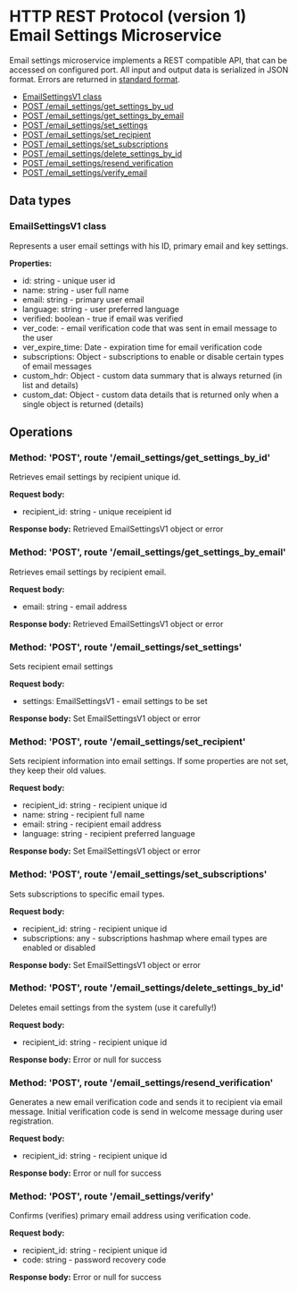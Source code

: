 # HTTP REST Protocol (version 1) <br/> Email Settings Microservice

Email settings microservice implements a REST compatible API, that can be accessed on configured port.
All input and output data is serialized in JSON format. Errors are returned in [standard format]().

* [EmailSettingsV1 class](#class1)
* [POST /email_settings/get_settings_by_ud](#operation1)
* [POST /email_settings/get_settings_by_email](#operation2)
* [POST /email_settings/set_settings](#operation3)
* [POST /email_settings/set_recipient](#operation4)
* [POST /email_settings/set_subscriptions](#operation5)
* [POST /email_settings/delete_settings_by_id](#operation6)
* [POST /email_settings/resend_verification](#operation7)
* [POST /email_settings/verify_email](#operation8)

## Data types

### <a name="class1"></a> EmailSettingsV1 class

Represents a user email settings with his ID, primary email and key settings.

**Properties:**
- id: string - unique user id
- name: string - user full name
- email: string - primary user email
- language: string - user preferred language
- verified: boolean - true if email was verified
- ver_code: - email verification code that was sent in email message to the user
- ver\_expire\_time: Date - expiration time for email verification code
- subscriptions: Object - subscriptions to enable or disable certain types of email messages
- custom_hdr: Object - custom data summary that is always returned (in list and details)
- custom_dat: Object - custom data details that is returned only when a single object is returned (details)

## Operations

### <a name="operation1"></a> Method: 'POST', route '/email\_settings/get\_settings\_by_id'

Retrieves email settings by recipient unique id. 

**Request body:** 
- recipient_id: string - unique receipient id

**Response body:**
Retrieved EmailSettingsV1 object or error

### <a name="operation2"></a> Method: 'POST', route '/email\_settings/get\_settings\_by_email'

Retrieves email settings by recipient email. 

**Request body:** 
- email: string - email address

**Response body:**
Retrieved EmailSettingsV1 object or error

### <a name="operation3"></a> Method: 'POST', route '/email\_settings/set_settings'

Sets recipient email settings

**Request body:** 
- settings: EmailSettingsV1 -  email settings to be set

**Response body:**
Set EmailSettingsV1 object or error

### <a name="operation4"></a> Method: 'POST', route '/email\_settings/set_recipient'

Sets recipient information into email settings.
If some properties are not set, they keep their old values.

**Request body:** 
- recipient_id: string - recipient unique id
- name: string - recipient full name
- email: string - recipient email address
- language: string - recipient preferred language

**Response body:**
Set EmailSettingsV1 object or error

### <a name="operation5"></a> Method: 'POST', route '/email\_settings/set_subscriptions'

Sets subscriptions to specific email types.

**Request body:** 
- recipient_id: string - recipient unique id
- subscriptions: any - subscriptions hashmap where email types are enabled or disabled

**Response body:**
Set EmailSettingsV1 object or error

### <a name="operation6"></a> Method: 'POST', route '/email\_settings/delete\_settings\_by_id'

Deletes email settings from the system (use it carefully!)

**Request body:** 
- recipient_id: string - recipient unique id

**Response body:**
Error or null for success

### <a name="operation6"></a> Method: 'POST', route '/email\_settings/resend\_verification'

Generates a new email verification code and sends it to recipient via email message.
Initial verification code is send in welcome message during user registration.

**Request body:** 
- recipient_id: string - recipient unique id

**Response body:**
Error or null for success

### <a name="operation7"></a> Method: 'POST', route '/email\_settings/verify'

Confirms (verifies) primary email address using verification code.

**Request body:** 
- recipient_id: string - recipient unique id
- code: string - password recovery code

**Response body:**
Error or null for success
